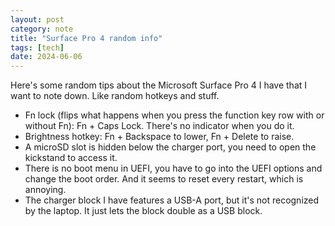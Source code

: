 ```yaml
---
layout: post
category: note
title: "Surface Pro 4 random info"
tags: [tech]
date: 2024-06-06
---
```

Here's some random tips about the Microsoft Surface Pro 4 I have that I want to note down. Like random hotkeys and stuff.<!--more-->

- Fn lock (flips what happens when you press the function key row with or without Fn): Fn + Caps Lock. There's no indicator when you do it.
- Brightness hotkey: Fn + Backspace to lower, Fn + Delete to raise.
- A microSD slot is hidden below the charger port, you need to open the kickstand to access it.
- There is no boot menu in UEFI, you have to go into the UEFI options and change the boot order. And it seems to reset every restart, which is annoying.
- The charger block I have features a USB-A port, but it's not recognized by the laptop. It just lets the block double as a USB block.
